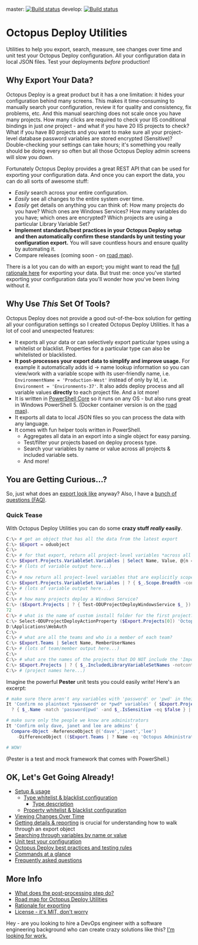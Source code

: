 
master: [![Build status](https://ci.appveyor.com/api/projects/status/ql47p2y1relp1dng/branch/master?svg=true)](https://ci.appveyor.com/api/projects/status/ql47p2y1relp1dng/branch/master?svg=true)   develop: [![Build status](https://ci.appveyor.com/api/projects/status/ql47p2y1relp1dng/branch/develop?svg=true)](https://ci.appveyor.com/api/projects/status/ql47p2y1relp1dng/branch/develop?svg=true)


# Octopus Deploy Utilities

Utilities to help you export, search, measure, see changes over time and unit test your Octopus Deploy configuration.  All your configuration data in local JSON files.  Test your deployments *before* production!


## Why Export Your Data?

Octopus Deploy is a great product but it has a one limitation: it hides your configuration behind many screens.  This makes it time-consuming to manually search your configuration, review it for quality and consistency, fix problems, etc.  And this manual searching does not scale once you have many projects.  How many clicks are required to check your IIS conditional bindings in just *one* project - and what if you have 20 IIS projects to check?  What if you have 80 projects and you want to make sure all your project-level database password variables are stored encrypted (Sensitive)?  Double-checking your settings can take hours; it's something you really should be doing every so often but all those Octopus Deploy admin screens will slow you down.

Fortunately Octopus Deploy provides a great REST API that can be used for exporting your configuration data.  And once you can export the data, you can do all sorts of awesome stuff:
* *Easily* search across your entire configuration.
* *Easily* see all changes to the entire system over time.
* *Easily* get details on anything you can think of: How many projects do you have?  Which ones are Windows Services?  How many variables do you have; which ones are encrypted?  Which projects are using a particular Library Variable Set?
* **Implement standards/best practices in your Octopus Deploy setup and then automatically confirm these standards by unit testing your configuration export.**  You will save countless hours and ensure quality by automating it.
* Compare releases (coming soon - on [road map](docs/OctopusDeployUtilitiesRoadmap.md)).

There is a lot you can do with an export; you might want to read the [full rationale here](docs/Rationale.md) for exporting your data.  But trust me: once you've started exporting your configuration data you'll wonder how you've been living without it.


## Why Use *This* Set Of Tools?

Octopus Deploy does not provide a good out-of-the-box solution for getting all your configuration settings so I created Octopus Deploy Utilities.  It has a lot of cool and unexpected features:
* It exports all your data or can selectively export particular types using a whitelist or blacklist.  Properties for a particular type can also be whitelisted or blacklisted.
* **It post-processes your export data to simplify and improve usage.**  For example it automatically adds id -> name lookup information so you can view/work with a variable scope with its user-friendly name, i.e. `EnvironmentName = 'Production-West'` instead of only by Id, i.e. `Environment = 'Environments-37'`.  It also adds deploy process and all variable values **directly** to each project file.  And a lot more!
* It is written in [PowerShell Core](https://github.com/PowerShell/PowerShell) so it runs on any OS - but also runs great in Windows PowerShell 5.  (Docker container version is on the [road map](docs/OctopusDeployUtilitiesRoadmap.md)).
* It exports all data to local JSON files so you can process the data with any language.
* It comes with fun helper tools written in PowerShell.
  * Aggregates all  data in an export into a single object for easy parsing.
  * Test/filter your projects based on deploy process type.
  * Search your variables by name or value across all projects & included variable sets.
  * And more!

## You are Getting Curious...?

So, just what does an [export look like](docs/SampleExport.md) anyway?  Also, I have a [bunch of questions (FAQ)](docs/FAQ.md).

### Quick Tease

With Octopus Deploy Utilities you can do some **crazy stuff *really* easily**.

```PowerShell
C:\> # get an object that has all the data from the latest export
C:\> $Export = oduobject
C:\>
C:\> # for that export, return all project-level variables *across all projects*, getting the names, values and scope
C:\> $Export.Projects.VariableSet.Variables | Select Name, Value, @{n = 'Scope'; e = { $_.Scope.Breadth } }
C:\> # (lots of variable output here...)
C:\>
C:\> # now return all project-level variables that are explicitly scoped for your EU production environment
C:\> $Export.Projects.VariableSet.Variables | ? { $_.Scope.Breadth -contains 'Prod-EU' }
C:\> # (lots of variable output here...)
C:\>
C:\> # how many projects deploy a Windows Service?
C:\> ($Export.Projects | ? { Test-ODUProjectDeployWindowsService $_ }).Count
72
C:\> # what is the name of custom install folder for the first project?
C:\> Select-ODUProjectDeployActionProperty ($Export.Projects[0]) 'Octopus.Action.Package.CustomInstallationDirectory'
D:\Applications\WebAuth
C:\>
C:\> # what are all the teams and who is a member of each team?
C:\> $Export.Teams | Select Name, MemberUserNames
C:\> # (lots of team/member output here...)
C:\>
C:\> # what are the names of the projects that DO NOT include the 'Important' library variable set?
C:\> $Export.Projects | ? { $_.IncludedLibraryVariableSetNames -notcontains 'Important' } | Select Name
C:\> # (project names here...)
```

Imagine the powerful **Pester** unit tests you could easily write!  Here's an excerpt:

```PowerShell
# make sure there aren't any variables with 'password' or 'pwd' in their name that AREN'T encrypted
It 'Confirm no plaintext *password* or *pwd* variables' { $Export.Projects.VariableSet.Variables |
  ? { $_.Name -match 'password|pwd' -and $_.IsSensitive -eq $false } | Should BeNullOrEmpty }

# make sure only the people we know are administrators
It 'Confirm only dave, janet and lee are admins' {
  Compare-Object -ReferenceObject @('dave','janet','lee')
    -DifferenceObject (($Export.Teams | ? Name -eq 'Octopus Administrators').MemberUserNames) | Should BeNullOrEmpty }

# WOW!
```
(Pester is a test and mock framework that comes with PowerShell.)


## OK, Let's Get Going Already!

* [Setup & usage](docs/SetupUsage.md)
  * [Type whitelist & blacklist configuration](docs/TypeWhiteListBlackListConfig.md)
    * [Type description](docs/TypeDescription.md)
  * [Property whitelist & blacklist configuration](docs/PropertyWhiteListBlackListConfig.md)
* [Viewing Changes Over Time](docs/ViewingChangesOverTime.md)
* [Getting details & reporting](docs/DetailsAndReporting.md) is crucial for understanding how to walk through an export object
* [Searching through variables by name or value](docs/SearchingVariables.md)
* [Unit test your configuration](docs/UnitTesting.md)
* [Octopus Deploy best practices and testing rules](docs/BestPracticesTestingRules.md)
* [Commands at a glance](docs/CommandsAtAGlance.md)
* [Frequently asked questions](docs/FAQ.md)

## More Info

* [What does the post-processing step do?](docs/PostProcessing.md)
* [Road map for Octopus Deploy Utilities](docs/OctopusDeployUtilitiesRoadmap.md)
* [Rationale for exporting](docs/Rationale.md)
* [License - it's MIT, don't worry](LICENSE)


Hey - are you looking to hire a DevOps engineer with a software engineering background who can create crazy solutions like this?  [I'm looking for work.](http://dtwconsulting.com/)
